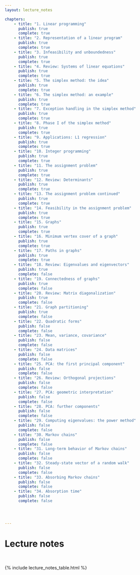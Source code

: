 ```yaml
---
layout: lecture_notes

chapters:
    - title: "1. Linear programming"
      publish: true
      complete: true
    - title: "2. Representation of a linear program"
      publish: true
      complete: true
    - title: "3. Infeasibility and unboundedness"
      publish: true
      complete: true
    - title: "4. Review: Systems of linear equations"
      publish: true
      complete: true
    - title: "5. The simplex method: the idea"
      publish: true
      complete: true
    - title: "6. The simplex method: an example"
      publish: true
      complete: true
    - title: "7. Exception handling in the simplex method"
      publish: true
      complete: true
    - title: "8. Phase I of the simplex method"
      publish: true
      complete: true
    - title: "9. Applications: L1 regression"
      publish: true
      complete: true
    - title: "10. Integer programming"
      publish: true
      complete: true
    - title: "11. The assignment problem"
      publish: true
      complete: true
    - title: "12. Review: Determinants"
      publish: true
      complete: true
    - title: "13. The assignment problem continued"
      publish: true
      complete: true
    - title: "14. Feasibility in the assignment problem"
      publish: true
      complete: true
    - title: "15. Graphs"
      publish: true
      complete: true
    - title: "16. Minimum vertex cover of a graph"
      publish: true
      complete: true
    - title: "17. Paths in graphs"
      publish: true
      complete: true
    - title: "18. Review: Eigenvalues and eigenvectors"
      publish: true
      complete: false
    - title: "19. Connectedness of graphs"
      publish: true
      complete: false
    - title: "20. Review: Matrix diagonalization"
      publish: true
      complete: false
    - title: "21. Graph partitioning"
      publish: true
      complete: false
    - title: "22. Quadratic forms"
      publish: false
      complete: false
    - title: "23. Mean, variance, covariance"
      publish: false
      complete: false
    - title: "24. Data matrices"
      publish: false
      complete: false
    - title: "25. PCA: the first principal component"
      publish: false
      complete: false
    - title: "26. Review: Orthogonal projections"
      publish: false
      complete: false
    - title: "27. PCA: geometric interpretation"
      publish: false
      complete: false
    - title: "28. PCA: further components"
      publish: false
      complete: false
    - title: "29. Computing eigenvalues: the power method"
      publish: false
      complete: false
    - title: "30. Markov chains"
      publish: false
      complete: false
    - title: "31. Long-term behavior of Markov chains"
      publish: false
      complete: false
    - title: "32. Steady-state vector of a random walk"
      publish: false
      complete: false
    - title: "33. Absorbing Markov chains"
      publish: false
      complete: false
    - title: "34. Absorption time"
      publish: false
      complete: false




---
```


# Lecture notes

<br/>

{% include lecture_notes_table.html %}
